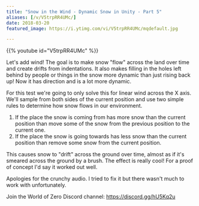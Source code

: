```yaml
---
title: "Snow in the Wind - Dynamic Snow in Unity - Part 5"
aliases: [/v/V5trpRR4UMc/]
date: 2018-03-20
featured_image: https://i.ytimg.com/vi/V5trpRR4UMc/mqdefault.jpg

---
```


{{% youtube id="V5trpRR4UMc" %}}

Let's add wind! The goal is to make snow "flow" across the land over time and create drifts from indentations. It also makes filling in the holes left behind by people or things in the snow more dynamic than just rising back up! Now it has direction and is a lot more dynamic.

For this test we're going to only solve this for linear wind across the X axis. We'll sample from both sides of the current position and use two simple rules to determine how snow flows in our environment.

1. If the place the snow is coming from has more snow than the current position than move some of the snow from the previous position to the current one.
2. If the place the snow is going towards has less snow than the current position than remove some snow from the current position.

This causes snow to "drift" across the ground over time, almost as if it's smeared across the ground by a brush. The effect is really cool! For a proof of concept I'd say it worked out well.

Apologies for the crunchy audio. I tried to fix it but there wasn't much to work with unfortunately.

Join the World of Zero Discord channel: https://discord.gg/hU5Kq2u